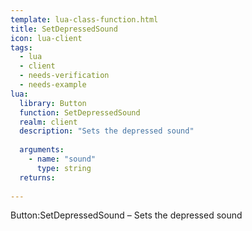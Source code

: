 ```yaml
---
template: lua-class-function.html
title: SetDepressedSound
icon: lua-client
tags:
  - lua
  - client
  - needs-verification
  - needs-example
lua:
  library: Button
  function: SetDepressedSound
  realm: client
  description: "Sets the depressed sound"
  
  arguments:
    - name: "sound"
      type: string
  returns:
    
---
```


<div class="lua__search__keywords">
Button:SetDepressedSound &#x2013; Sets the depressed sound
</div>
